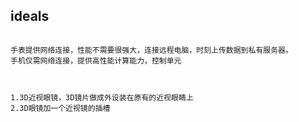 ## ideals
``` 

手表提供网络连接，性能不需要很强大，连接远程电脑，时刻上传数据到私有服务器。
手机仅需网络连接，提供高性能计算能力，控制单元


```

``` 

1.3D近视眼镜，3D镜片做成外设装在原有的近视眼睛上
2.3D眼镜加一个近视镜的插槽

```
